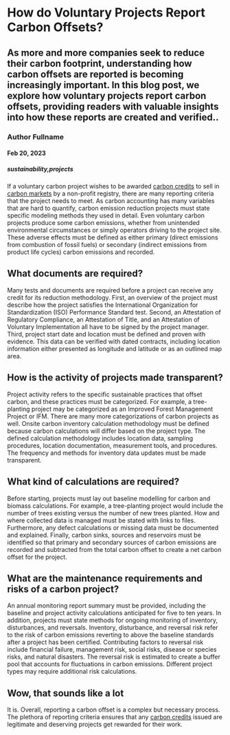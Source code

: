 # How do Voluntary Projects Report Carbon Offsets?
## As more and more companies seek to reduce their carbon footprint, understanding how carbon offsets are reported is becoming increasingly important. In this blog post, we explore how voluntary projects report carbon offsets, providing readers with valuable insights into how these reports are created and verified..
### Author Fullname
#### Feb 20, 2023
##### sustainability,projects

If a voluntary carbon project wishes to be awarded [carbon credits](https://natureblocks.com/blog/what-are-carbon-credits) to sell in [carbon markets](https://natureblocks.com/blog/what-are-carbon-markets) by a non-profit registry, there are many reporting criteria that the project needs to meet. As carbon accounting has many variables that are hard to quantify, carbon emission reduction projects must state specific modeling methods they used in detail. Even voluntary carbon projects produce some carbon emissions, whether from unintended environmental circumstances or simply operators driving to the project site. These adverse effects must be defined as either primary (direct emissions from combustion of fossil fuels) or secondary (indirect emissions from product life cycles) carbon emissions and recorded.

## What documents are required?

Many tests and documents are required before a project can receive any credit for its reduction methodology. First, an overview of the project must describe how the project satisfies the International Organization for Standardization (ISO) Performance Standard test. Second, an Attestation of Regulatory Compliance, an Attestation of Title, and an Attestation of Voluntary Implementation all have to be signed by the project manager. Third, project start date and location must be defined and proven with evidence. This data can be verified with dated contracts, including location information either presented as longitude and latitude or as an outlined map area.

## How is the activity of projects made transparent?

Project activity refers to the specific sustainable practices that offset carbon, and these practices must be categorized. For example, a tree-planting project may be categorized as an Improved Forest Management Project or IFM. There are many more categorizations of carbon projects as well. Onsite carbon inventory calculation methodology must be defined because carbon calculations will differ based on the project type. The defined calculation methodology includes location data, sampling procedures, location documentation, measurement tools, and procedures. The frequency and methods for inventory data updates must be made transparent.

## What kind of calculations are required?

‍Before starting, projects must lay out baseline modelling for carbon and biomass calculations. For example, a tree-planting project would include the number of trees existing versus the number of new trees planted. How and where collected data is managed must be stated with links to files. Furthermore, any defect calculations or missing data must be documented and explained. Finally, carbon sinks, sources and reservoirs must be identified so that primary and secondary sources of carbon emissions are recorded and subtracted from the total carbon offset to create a net carbon offset for the project.

## What are the maintenance requirements and risks of a carbon project?

An annual monitoring report summary must be provided, including the baseline and project activity calculations anticipated for five to ten years. In addition, projects must state methods for ongoing monitoring of inventory, disturbances, and reversals. Inventory, disturbance, and reversal risk refer to the risk of carbon emissions reverting to above the baseline standards after a project has been certified. Contributing factors to reversal risk include financial failure, management risk, social risks, disease or species risks, and natural disasters. The reversal risk is estimated to create a buffer pool that accounts for fluctuations in carbon emissions. Different project types may require additional risk calculations.

## Wow, that sounds like a lot

It is. Overall, reporting a carbon offset is a complex but necessary process. The plethora of reporting criteria ensures that any [carbon credits](https://natureblocks.com/blog/what-are-carbon-credits) issued are legitimate and deserving projects get rewarded for their work.
